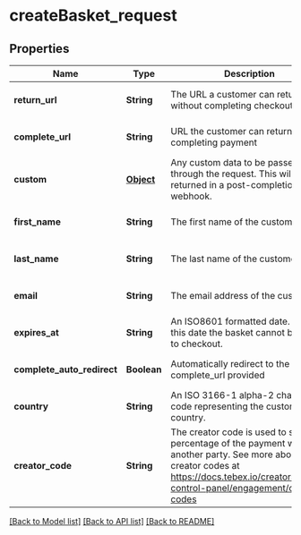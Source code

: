 # createBasket_request
## Properties

| Name | Type | Description | Notes |
|------------ | ------------- | ------------- | -------------|
| **return\_url** | **String** | The URL a customer can return to without completing checkout | [optional] [default to null] |
| **complete\_url** | **String** | URL the customer can return to after completing payment | [optional] [default to null] |
| **custom** | [**Object**](.md) | Any custom data to be passed through the request. This will be returned in a post-completion webhook. | [optional] [default to null] |
| **first\_name** | **String** | The first name of the customer | [optional] [default to null] |
| **last\_name** | **String** | The last name of the customer | [optional] [default to null] |
| **email** | **String** | The email address of the customer | [optional] [default to null] |
| **expires\_at** | **String** | An ISO8601 formatted date. After this date the basket cannot be used to checkout. | [optional] [default to null] |
| **complete\_auto\_redirect** | **Boolean** | Automatically redirect to the complete_url provided | [optional] [default to null] |
| **country** | **String** | An ISO 3166-1 alpha-2 character code representing the customer&#39;s country. | [optional] [default to null] |
| **creator\_code** | **String** | The creator code is used to share a percentage of the payment with another party. See more about creator codes at https://docs.tebex.io/creators/tebex-control-panel/engagement/creator-codes | [optional] [default to null] |

[[Back to Model list]](../README.md#documentation-for-models) [[Back to API list]](../README.md#documentation-for-api-endpoints) [[Back to README]](../README.md)

